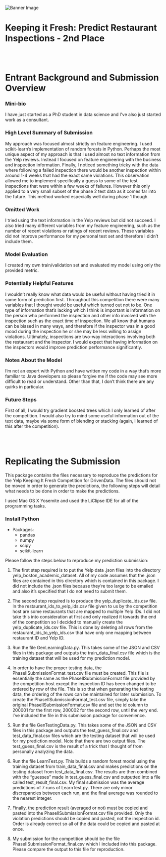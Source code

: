 ![Banner Image](https://s3.amazonaws.com/drivendata/comp_images/tileimage.jpg)
# Keeping it Fresh: Predict Restaurant Inspections - 2nd Place
<br> <br>
# Entrant Background and Submission Overview

### Mini-bio
I have just started as a PhD student in data science and I've also just started work as a consultant.

### High Level Summary of Submission
My approach was focused almost strictly on feature engineering. I used scikit-learn’s implementation of random forests in Python. Perhaps the most unique aspect of my approach is that I used almost no text information from the Yelp reviews. Instead I focused on feature engineering with the business and inspection information. Finally, I noticed something tricky with the data where following a failed inspection there would be another inspection within around 1-4 weeks that had the exact same violations. This observation allowed me to implement specifically a guess to some of the test inspections that were within a few weeks of failures. However this only applied to a very small subset of the phase 2 test data as it comes far into the future. This method worked especially well during phase 1 though.

### Omitted Work
I tried using the text information in the Yelp reviews but did not succeed. I also tried many different variables from my feature engineering, such as the number of recent violations or ratings of recent reviews. These variables did not improve performance for my personal test set and therefore I didn’t include them.

### Model Evaluation
 I created my own train/validation set and evaluated my model using only the provided metric.

### Potentially Helpful Features
I wouldn’t really know what data would be useful without having tried it in some form of prediction first. Throughout this competition there were many variables that I thought would be useful which turned out not to be. One type of information that’s lacking which I think is important is information on the person who performed the inspection and other info involved with the inspection such as the exact time of inspection. We all know that humans can be biased in many ways, and therefore if the inspector was in a good mood during the inspection he or she may be less willing to assign violations. Ultimately, inspections are two-way interactions involving both the restaurant and the inspector. I would expect that having information on the inspectors would improve prediction performance significantly.

### Notes About the Model
I’m not an expert with Python and have written my code in a way that’s more familiar to Java developers so please forgive me if the code may see more difficult to read or understand. Other than that, I don’t think there are any quirks in particular.

### Future Steps
First of all, I would try gradient boosted trees which I only learned of after the competition. I would also try to mind some useful information out of the text data, maybe via some form of blending or stacking (again, I learned of this after the competition).

<br><br>
# Replicating the Submission

This package contains the files necessary to reproduce the predictions for the Yelp Keeping It Fresh Competition for DrivenData. The files should not be moved in order to generate the predictions, the following steps will detail what needs to be done in order to make the predictions.

I used Mac OS X Yosemite and used the LiClipse IDE for all of the programming tasks.

### Install Python
* Packages:
    * pandas
    * numpy
    * scipy
    * scikit-learn

Please follow the steps below to reproduce my prediction submission:

1. The first step required is to put the Yelp data .json files into the directory yelp_boston_academic_dataset. All of my code assumes that the .json files are contained in this directory which is contained in this package. I did not include the .json files because they’re too large to be emailed and also it’s specified that I do not need to submit them.

2. The second step required is to produce the yelp_duplicate_ids.csv file. In the restaurant_ids_to_yelp_ids.csv file given to us by the competition host are some restaurants that are mapped to multiple Yelp IDs. I did not take this into consideration at first and only realized it towards the end of the competition so I decided to manually create the yelp_duplicate_ids.csv file. This is done by deleting all rows from the restaurant_ids_to_yelp_ids.csv that have only one mapping between restaurant ID and Yelp ID.

3. Run the file GenLearningData.py. This takes some of the JSON and CSV files in this package and outputs the train_data_final.csv file which is the training dataset that will be used for my prediction model.

4. In order to have the proper testing data, the PhaseIISubmissionFormat_test.csv file must be created. This file is essentially the same as the PhaseIISubmissionFormat file provided by the competition host except the inspection ID has been changed to be ordered by row of the file. This is so that when generating the testing data, the ordering of the rows can be maintained for later submission. To create the PhaseIISubmissionFormat_test.csv file, simply take the original PhaseIISubmissionFormat.csv file and set the id column to 200001 for the first row, 200002 for the second row, until the very end. I’ve included the file in this submission package for convenience.

5. Run the file GenTestingData.py. This takes some of the JSON and CSV files in this package and outputs the test_guess_final.csv and test_data_final.csv files which are the testing dataset that will be used for my prediction model. Note that there are two output files. The test_guess_final.csv is the result of a trick that I thought of from personally analyzing the data.

6. Run the file LearnTest.py. This builds a random forest model using the training dataset from train_data_final.csv and makes predictions on the testing dataset from test_data_final.csv. The results are then combined with the “guesses” made in test_guess_final.csv and outputted into a file called test_result_final.csv. My final submission was the average predictions of 7 runs of LearnTest.py. There are only minor discrepancies between each run, and the final average was rounded to the nearest integer.

7. Finally, the prediction result (averaged or not) must be copied and pasted into the PhaseIISubmissionFormat.csv file provided. Only the violation predictions should be copied and pasted, not the inspection id. Order is already correct so all of the data could be copied and pasted at once.

8. My submission for the competition should be the file PhaseIISubmissionFormat_final.csv which I included into this package. Please compare the output to this file for reproduction.
